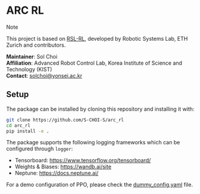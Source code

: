 # ARC RL

> [!note]  
> This project is based on [RSL-RL](https://github.com/leggedrobotics/rsl_rl), developed by Robotic Systems Lab, ETH Zurich and contributors.  

**Maintainer**: Sol Choi <br/>
**Affiliation**: Advanced Robot Control Lab, Korea Institute of Science and Technology (KIST) <br/>
**Contact**: solchoi@yonsei.ac.kr


## Setup

The package can be installed by cloning this repository and installing it with:

```bash
git clone https://github.com/S-CHOI-S/arc_rl
cd arc_rl
pip install -e .
```

The package supports the following logging frameworks which can be configured through `logger`:

* Tensorboard: https://www.tensorflow.org/tensorboard/
* Weights & Biases: https://wandb.ai/site
* Neptune: https://docs.neptune.ai/

For a demo configuration of PPO, please check the [dummy_config.yaml](config/dummy_config.yaml) file.

